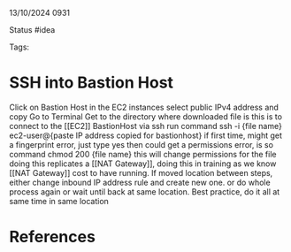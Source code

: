 13/10/2024 0931

Status #idea

Tags:

# SSH into Bastion Host

Click on Bastion Host in the EC2 instances
select public IPv4 address and copy
Go to Terminal
Get to the directory where downloaded file is
	this is to connect to the [[EC2]] BastionHost via ssh
run command
	ssh -i {file name} ec2-user@{paste IP address copied for bastionhost}
	if first time, might get a fingerprint error, just type yes
then could get a permissions error, is so
	command chmod 200 {file name}
	this will change permissions for the file
doing this replicates a [[NAT Gateway]], doing this in training as we know [[NAT Gateway]] cost to have running.
If moved location between steps, either
	change inbound IP address rule and create new one.
	or do whole process again
	or wait until back at same location.
Best practice, do it all at same time in same location

# References

